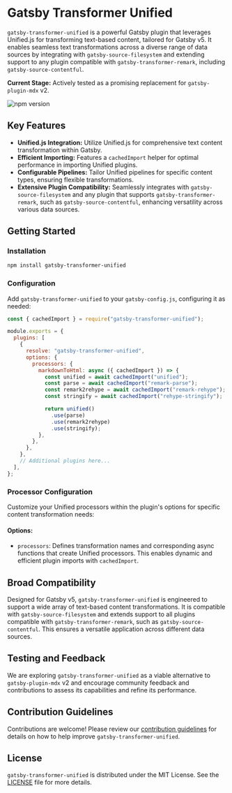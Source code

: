 # Gatsby Transformer Unified

`gatsby-transformer-unified` is a powerful Gatsby plugin that leverages Unified.js for transforming text-based content, tailored for Gatsby v5. It enables seamless text transformations across a diverse range of data sources by integrating with `gatsby-source-filesystem` and extending support to any plugin compatible with `gatsby-transformer-remark`, including `gatsby-source-contentful`.

**Current Stage:** Actively tested as a promising replacement for `gatsby-plugin-mdx` v2.

![npm version](https://badge.fury.io/js/gatsby-transformer-unified.svg)

## Key Features

- **Unified.js Integration:** Utilize Unified.js for comprehensive text content transformation within Gatsby.
- **Efficient Importing:** Features a `cachedImport` helper for optimal performance in importing Unified plugins.
- **Configurable Pipelines:** Tailor Unified pipelines for specific content types, ensuring flexible transformations.
- **Extensive Plugin Compatibility:** Seamlessly integrates with `gatsby-source-filesystem` and any plugin that supports `gatsby-transformer-remark`, such as `gatsby-source-contentful`, enhancing versatility across various data sources.

## Getting Started

### Installation

```bash
npm install gatsby-transformer-unified
```

### Configuration

Add `gatsby-transformer-unified` to your `gatsby-config.js`, configuring it as needed:

```js
const { cachedImport } = require("gatsby-transformer-unified");

module.exports = {
  plugins: [
    {
      resolve: "gatsby-transformer-unified",
      options: {
        processors: {
          markdownToHtml: async ({ cachedImport }) => {
            const unified = await cachedImport("unified");
            const parse = await cachedImport("remark-parse");
            const remark2rehype = await cachedImport("remark-rehype");
            const stringify = await cachedImport("rehype-stringify");

            return unified()
              .use(parse)
              .use(remark2rehype)
              .use(stringify);
          },
        },
      },
    },
    // Additional plugins here...
  ],
};
```

### Processor Configuration

Customize your Unified processors within the plugin's options for specific content transformation needs:

#### Options:

- `processors`: Defines transformation names and corresponding async functions that create Unified processors. This enables dynamic and efficient plugin imports with `cachedImport`.

## Broad Compatibility

Designed for Gatsby v5, `gatsby-transformer-unified` is engineered to support a wide array of text-based content transformations. It is compatible with `gatsby-source-filesystem` and extends support to all plugins compatible with `gatsby-transformer-remark`, such as `gatsby-source-contentful`. This ensures a versatile application across different data sources.

## Testing and Feedback

We are exploring `gatsby-transformer-unified` as a viable alternative to `gatsby-plugin-mdx` v2 and encourage community feedback and contributions to assess its capabilities and refine its performance.

## Contribution Guidelines

Contributions are welcome! Please review our [contribution guidelines](CONTRIBUTING.md) for details on how to help improve `gatsby-transformer-unified`.

## License

`gatsby-transformer-unified` is distributed under the MIT License. See the [LICENSE](LICENSE) file for more details.